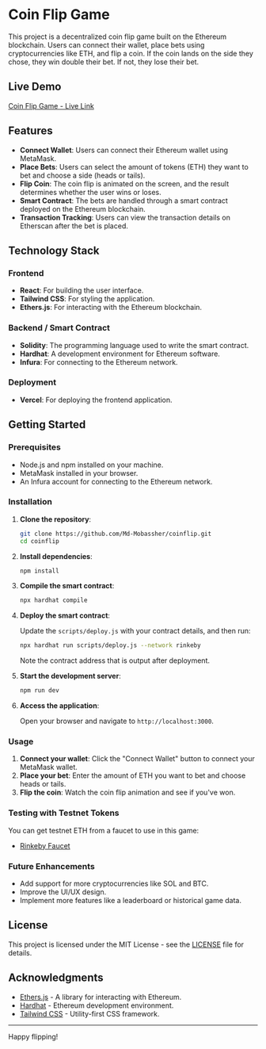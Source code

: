 # Coin Flip Game

This project is a decentralized coin flip game built on the Ethereum blockchain. Users can connect their wallet, place bets using cryptocurrencies like ETH, and flip a coin. If the coin lands on the side they chose, they win double their bet. If not, they lose their bet.

## Live Demo

[Coin Flip Game - Live Link](https://coinflip-cyan-alpha.vercel.app)

## Features

- **Connect Wallet**: Users can connect their Ethereum wallet using MetaMask.
- **Place Bets**: Users can select the amount of tokens (ETH) they want to bet and choose a side (heads or tails).
- **Flip Coin**: The coin flip is animated on the screen, and the result determines whether the user wins or loses.
- **Smart Contract**: The bets are handled through a smart contract deployed on the Ethereum blockchain.
- **Transaction Tracking**: Users can view the transaction details on Etherscan after the bet is placed.

## Technology Stack

### Frontend

- **React**: For building the user interface.
- **Tailwind CSS**: For styling the application.
- **Ethers.js**: For interacting with the Ethereum blockchain.

### Backend / Smart Contract

- **Solidity**: The programming language used to write the smart contract.
- **Hardhat**: A development environment for Ethereum software.
- **Infura**: For connecting to the Ethereum network.

### Deployment

- **Vercel**: For deploying the frontend application.

## Getting Started

### Prerequisites

- Node.js and npm installed on your machine.
- MetaMask installed in your browser.
- An Infura account for connecting to the Ethereum network.

### Installation

1. **Clone the repository**:

   ```bash
   git clone https://github.com/Md-Mobassher/coinflip.git
   cd coinflip
   ```

2. **Install dependencies**:

   ```bash
   npm install
   ```

3. **Compile the smart contract**:

   ```bash
   npx hardhat compile
   ```

4. **Deploy the smart contract**:

   Update the `scripts/deploy.js` with your contract details, and then run:

   ```bash
   npx hardhat run scripts/deploy.js --network rinkeby
   ```

   Note the contract address that is output after deployment.

5. **Start the development server**:

   ```bash
   npm run dev
   ```

6. **Access the application**:

   Open your browser and navigate to `http://localhost:3000`.

### Usage

1. **Connect your wallet**: Click the "Connect Wallet" button to connect your MetaMask wallet.
2. **Place your bet**: Enter the amount of ETH you want to bet and choose heads or tails.
3. **Flip the coin**: Watch the coin flip animation and see if you've won.

### Testing with Testnet Tokens

You can get testnet ETH from a faucet to use in this game:

- [Rinkeby Faucet](https://faucet.rinkeby.io/)

### Future Enhancements

- Add support for more cryptocurrencies like SOL and BTC.
- Improve the UI/UX design.
- Implement more features like a leaderboard or historical game data.

## License

This project is licensed under the MIT License - see the [LICENSE](LICENSE) file for details.

## Acknowledgments

- [Ethers.js](https://docs.ethers.io/v5/) - A library for interacting with Ethereum.
- [Hardhat](https://hardhat.org/) - Ethereum development environment.
- [Tailwind CSS](https://tailwindcss.com/) - Utility-first CSS framework.

---

Happy flipping!
